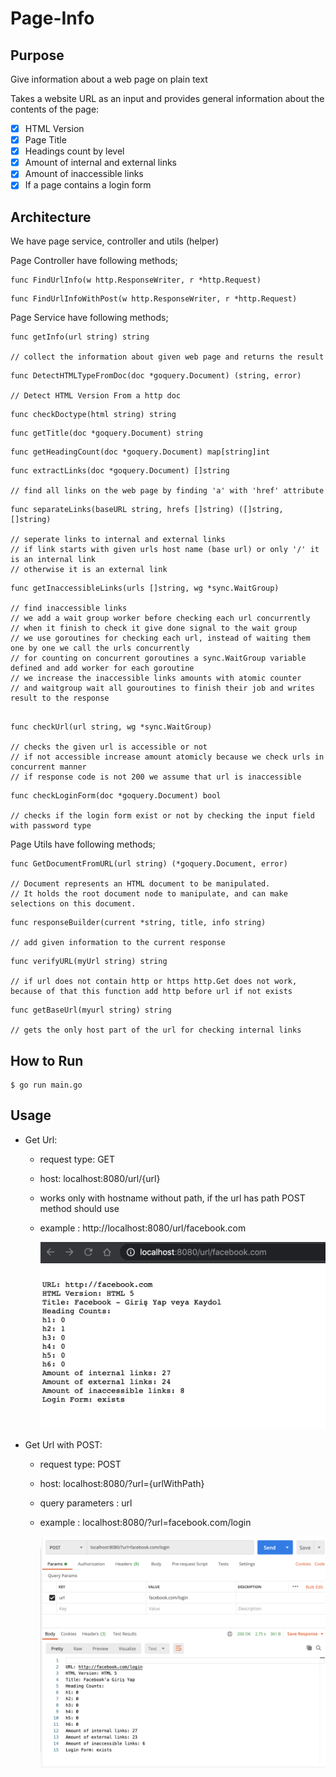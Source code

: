 # Page-Info

## Purpose
Give information about a web page on plain text

Takes a website URL as an input and provides general information
about the contents of the page:

- [X] HTML Version
- [X]  Page Title
- [X]  Headings count by level
- [X]  Amount of internal and external links
- [X] Amount of inaccessible links
- [X] If a page contains a login form

## Architecture
We have page service, controller and utils (helper)

Page Controller have following methods;

``` code 
func FindUrlInfo(w http.ResponseWriter, r *http.Request)
```
``` code 
func FindUrlInfoWithPost(w http.ResponseWriter, r *http.Request) 
```

Page Service have following methods;

``` code 
func getInfo(url string) string 

// collect the information about given web page and returns the result
```

``` code 
func DetectHTMLTypeFromDoc(doc *goquery.Document) (string, error)

// Detect HTML Version From a http doc 
```
``` code 
func checkDoctype(html string) string 
```
``` code 
func getTitle(doc *goquery.Document) string 
```
``` code 
func getHeadingCount(doc *goquery.Document) map[string]int 
```
``` code 
func extractLinks(doc *goquery.Document) []string 

// find all links on the web page by finding 'a' with 'href' attribute

```
``` code 
func separateLinks(baseURL string, hrefs []string) ([]string, []string)

// seperate links to internal and external links
// if link starts with given urls host name (base url) or only '/' it is an internal link
// otherwise it is an external link
```
``` code 
func getInaccessibleLinks(urls []string, wg *sync.WaitGroup)

// find inaccessible links
// we add a wait group worker before checking each url concurrently
// when it finish to check it give done signal to the wait group
// we use goroutines for checking each url, instead of waiting them one by one we call the urls concurrently
// for counting on concurrent goroutines a sync.WaitGroup variable defined and add worker for each goroutine
// we increase the inaccessible links amounts with atomic counter
// and waitgroup wait all gouroutines to finish their job and writes result to the response
	
```
``` code 
func checkUrl(url string, wg *sync.WaitGroup) 

// checks the given url is accessible or not
// if not accessible increase amount atomicly because we check urls in concurrent manner
// if response code is not 200 we assume that url is inaccessible

```
``` code 
func checkLoginForm(doc *goquery.Document) bool 

// checks if the login form exist or not by checking the input field with password type
```
Page Utils have following methods;

``` code 
func GetDocumentFromURL(url string) (*goquery.Document, error) 

// Document represents an HTML document to be manipulated.
// It holds the root document node to manipulate, and can make selections on this document.
```
``` code 
func responseBuilder(current *string, title, info string) 

// add given information to the current response
```
``` code 
func verifyURL(myUrl string) string

// if url does not contain http or https http.Get does not work, because of that this function add http before url if not exists
```
``` code 
func getBaseUrl(myurl string) string 

// gets the only host part of the url for checking internal links
```
## How to Run

```shell
$ go run main.go
```

## Usage
- Get Url:
    - request type: GET
    - host: localhost:8080/url/{url}
    - works only with hostname without path, if the url has path POST method should use
    - example : http://localhost:8080/url/facebook.com
    
        ![Get URL](/images/get.png)
    

- Get Url with POST:
    - request type: POST
    - host: localhost:8080/?url={urlWithPath}
    - query parameters : url
    - example : localhost:8080/?url=facebook.com/login

      ![Get URL with POST](/images/post.png)